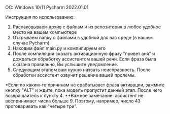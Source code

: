 OC: Windows 10/11
Pycharm 2022.01.01 

Инструкция по использованию:
1. Распаковываем архив с файлам и из репозитория в любое удобное место на вашем компьютере
2. Открываем папку с файлами в удобной для вас среде (в нашем случае Pycharm)
3. Находим файл main.py и компилируем его  
3. После компиляции сказать активационную фразу "привет аня" и дождаться обработку ассистентом вашей речи. Если фраза была сказана правильно, Вы услышите уведомление.
4. Следующим этапом вам нужно назвать неисправность. После обработки ассистент озвучит решение вашей пролемы.

*Если по каким-то причинам не срабатывает фраза активации, зажмите кнопку "ALT" и ждите, пока модель пропустит данный этап. После чего возвращайтесь к пункту 4.
**Важное замечание: ассистент не воспринимает числа больше 9. Поэтому, например, число 43 проговаривать как "четыре три".
